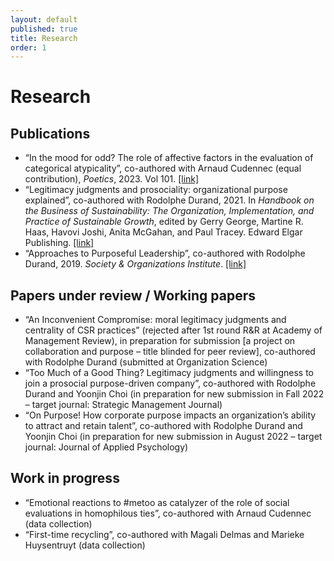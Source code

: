 ```yaml
---
layout: default
published: true
title: Research
order: 1
---
```


# Research

## Publications

* “In the mood for odd? The role of affective factors in the evaluation of categorical atypicality”, co-authored with Arnaud Cudennec (equal contribution), _Poetics_, 2023. Vol 101. [[link]](https://www.sciencedirect.com/science/article/abs/pii/S0304422X23000785)
* “Legitimacy judgments and prosociality: organizational purpose explained”, co-authored with Rodolphe Durand, 2021. In _Handbook on the Business of Sustainability: The Organization, Implementation, and Practice of Sustainable Growth_, edited by Gerry George, Martine R. Haas, Havovi Joshi, Anita McGahan, and Paul Tracey. Edward Elgar Publishing. [[link]](https://papers.ssrn.com/sol3/papers.cfm?abstract_id=3854736)
* “Approaches to Purposeful Leadership”, co-authored with Rodolphe Durand, 2019. _Society & Organizations Institute_. [[link]](https://www.hec.edu/en/faculty-research/centers/society-organizations-institute/purposeful-leadership/think)

## Papers under review / Working papers

* “An Inconvenient Compromise: moral legitimacy judgments and centrality of CSR practices” (rejected after 1st round R&R at Academy of Management Review), in preparation for submission
[a project on collaboration and purpose – title blinded for peer review], co-authored with Rodolphe Durand (submitted at Organization Science)
* “Too Much of a Good Thing? Legitimacy judgments and willingness to join a prosocial purpose-driven company”, co-authored with Rodolphe Durand and Yoonjin Choi (in preparation for new submission in Fall 2022 – target journal: Strategic Management Journal)
* “On Purpose! How corporate purpose impacts an organization’s ability to attract and retain talent”, co-authored with Rodolphe Durand and Yoonjin Choi (in preparation for new submission in August 2022 – target journal: Journal of Applied Psychology)

## Work in progress

* “Emotional reactions to #metoo as catalyzer of the role of social evaluations in homophilous ties”, co-authored with Arnaud Cudennec (data collection)
* “First-time recycling”, co-authored with Magali Delmas and Marieke Huysentruyt (data collection)
